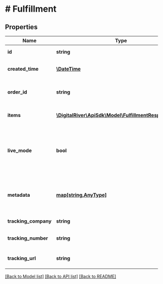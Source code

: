 # # Fulfillment

## Properties

Name | Type | Description | Notes
------------ | ------------- | ------------- | -------------
**id** | **string** | The unique identifier of the Fulfillment. | [optional] [readonly] 
**created_time** | [**\DateTime**](\DateTime.md) | The time when the Fulfillment was created. | [optional] [readonly] 
**order_id** | **string** | The unique identifier of the Order associated with this Fulfillment. | [optional] [readonly] 
**items** | [**\DigitalRiver\ApiSdk\Model\FulfillmentResponseItem[]**](FulfillmentResponseItem.md) | An array of line items fulfilled and/or cancelled. | [optional] 
**live_mode** | **bool** | Has the value &lt;code&gt;true&lt;/code&gt; if the object exists in live mode or the value &lt;code&gt;false&lt;/code&gt; if the object exists in test mode. | [optional] 
**metadata** | [**map[string,AnyType]**](AnyType.md) | Key-value pairs used to store additional data. Value can be string, boolean or integer types. | [optional] 
**tracking_company** | **string** | The name of the tracking company. | [optional] 
**tracking_number** | **string** | A tracking number provided by the shipping company. | [optional] 
**tracking_url** | **string** | The URL of the tracking page for the Fulfillment. | [optional] 

[[Back to Model list]](../../README.md#documentation-for-models) [[Back to API list]](../../README.md#documentation-for-api-endpoints) [[Back to README]](../../README.md)


